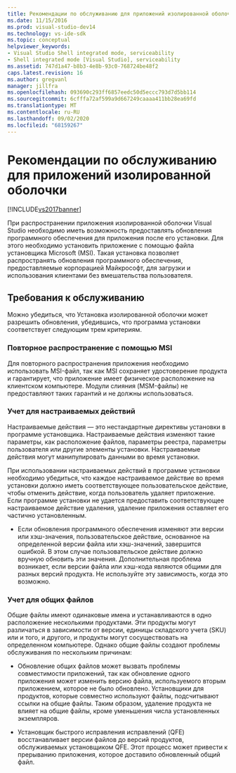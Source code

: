```yaml
---
title: Рекомендации по обслуживанию для приложений изолированной оболочки | Документация Майкрософт
ms.date: 11/15/2016
ms.prod: visual-studio-dev14
ms.technology: vs-ide-sdk
ms.topic: conceptual
helpviewer_keywords:
- Visual Studio Shell integrated mode, serviceability
- Shell integrated mode [Visual Studio], serviceability
ms.assetid: 747d1a47-b8b3-4e8b-93c0-768724be48f2
caps.latest.revision: 16
ms.author: gregvanl
manager: jillfra
ms.openlocfilehash: 093690c293ff6857eedc50d5eccc793d7d5bb114
ms.sourcegitcommit: 6cfffa72af599a9d667249caaaa411bb28ea69fd
ms.translationtype: MT
ms.contentlocale: ru-RU
ms.lasthandoff: 09/02/2020
ms.locfileid: "68159267"
---
```

# <a name="servicing-guidelines-for-isolated-shell-applications"></a>Рекомендации по обслуживанию для приложений изолированной оболочки
[!INCLUDE[vs2017banner](../includes/vs2017banner.md)]

При распространении приложения изолированной оболочки Visual Studio необходимо иметь возможность предоставлять обновления программного обеспечения для приложения после его установки. Для этого необходимо установить приложение с помощью файла установщика Microsoft (MSI). Такая установка позволяет распространять обновления программного обеспечения, предоставляемые корпорацией Майкрософт, для загрузки и использования клиентами без вмешательства пользователя.  
  
## <a name="servicing-requirements"></a>Требования к обслуживанию  
 Можно убедиться, что Установка изолированной оболочки может разрешить обновления, убедившись, что программа установки соответствует следующим трем критериям.  
  
### <a name="redistribute-by-using-an-msi"></a>Повторное распространение с помощью MSI  
 Для повторного распространения приложения необходимо использовать MSI-файл, так как MSI сохраняет удостоверение продукта и гарантирует, что приложение имеет физическое расположение на клиентском компьютере. Модули слияния (MSM-файлы) не предоставляют таких гарантий и не должны использоваться.  
  
### <a name="accounting-for-custom-actions"></a>Учет для настраиваемых действий  
 Настраиваемые действия — это нестандартные директивы установки в программе установщика. Настраиваемые действия изменяют такие параметры, как расположение файлов, параметры реестра, параметры пользователя или другие элементы установки. Настраиваемые действия могут манипулировать данными во время установки.  
  
 При использовании настраиваемых действий в программе установки необходимо убедиться, что каждое настраиваемое действие во время установки должно иметь соответствующее пользовательское действие, чтобы отменить действие, когда пользователь удаляет приложение. Если программе установки не удается предоставить соответствующее настраиваемое действие удаления, удаление приложения оставляет его частично установленным.  
  
- Если обновления программного обеспечения изменяют эти версии или хэш-значения, пользовательское действие, основанное на определенной версии файла или хэш-значений, завершится ошибкой. В этом случае пользовательское действие должно вручную обновить эти значения. Дополнительная проблема возникает, если версии файла или хэш-кода являются общими для разных версий продукта. Не используйте эту зависимость, когда это возможно.  
  
### <a name="accounting-for-shared-files"></a>Учет для общих файлов  
 Общие файлы имеют одинаковые имена и устанавливаются в одно расположение несколькими продуктами. Эти продукты могут различаться в зависимости от версии, единицы складского учета (SKU) или и того, и другого, и продукты могут сосуществовать на определенном компьютере. Однако общие файлы создают проблемы обслуживания по нескольким причинам:  
  
- Обновление общих файлов может вызвать проблемы совместимости приложений, так как обновление одного приложения может изменить версию файла, используемого вторым приложением, которое не было обновлено. Установщики для продуктов, которые совместно используют файлы, подсчитывают ссылки на общие файлы. Таким образом, удаление продукта не влияет на общие файлы, кроме уменьшения числа установленных экземпляров.  
  
- Установщик быстрого исправления исправлений (QFE) восстанавливает версии файлов до версий продуктов, обслуживаемых установщиком QFE. Этот процесс может привести к прерыванию приложения, которое доставило обновленный общий файл.
